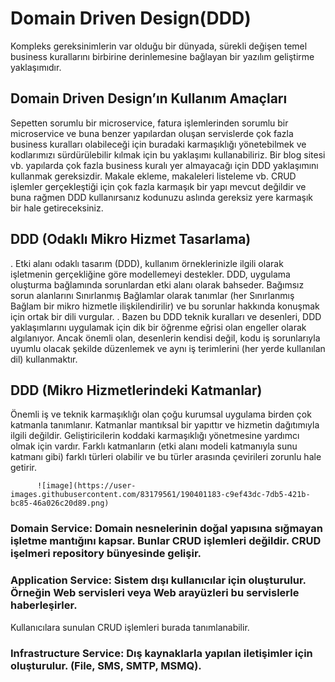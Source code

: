 # Domain Driven Design(DDD)

 Kompleks gereksinimlerin var olduğu bir dünyada, sürekli değişen temel business kurallarını birbirine derinlemesine bağlayan bir yazılım geliştirme yaklaşımıdır.
## Domain Driven Design’ın Kullanım Amaçları
   Sepetten sorumlu bir microservice, fatura işlemlerinden sorumlu bir microservice ve buna benzer yapılardan oluşan servislerde çok fazla business kuralları olabileceği için buradaki karmaşıklığı yönetebilmek ve kodlarımızı sürdürülebilir kılmak için bu yaklaşımı kullanabiliriz.
 Bir blog sitesi vb. yapılarda çok fazla business kuralı yer almayacağı için DDD yaklaşımını kullanmak gereksizdir.
 Makale ekleme, makaleleri listeleme vb. CRUD işlemler gerçekleştiği için çok fazla karmaşık bir yapı mevcut değildir ve buna rağmen DDD kullanırsanız kodunuzu aslında gereksiz yere karmaşık bir hale getireceksiniz.
## DDD (Odaklı Mikro Hizmet Tasarlama)

 . Etki alanı odaklı tasarım (DDD), kullanım örneklerinizle ilgili olarak işletmenin gerçekliğine göre modellemeyi destekler.
 DDD, uygulama oluşturma bağlamında sorunlardan etki alanı olarak bahseder. Bağımsız sorun alanlarını Sınırlanmış Bağlamlar olarak tanımlar (her Sınırlanmış Bağlam bir mikro hizmetle ilişkilendirilir) 
 ve bu sorunlar hakkında konuşmak için ortak bir dili vurgular. 
 . Bazen bu DDD teknik kuralları ve desenleri, DDD yaklaşımlarını uygulamak için dik bir öğrenme eğrisi olan engeller olarak algılanıyor. Ancak önemli olan, desenlerin kendisi değil, 
 kodu iş sorunlarıyla uyumlu olacak şekilde düzenlemek ve aynı iş terimlerini (her yerde kullanılan dil) kullanmaktır.
 
 ## DDD (Mikro Hizmetlerindeki Katmanlar)
 
  Önemli iş ve teknik karmaşıklığı olan çoğu kurumsal uygulama birden çok katmanla tanımlanır. Katmanlar mantıksal bir yapıttır ve hizmetin dağıtımıyla ilgili değildir.
  Geliştiricilerin koddaki karmaşıklığı yönetmesine yardımcı olmak için vardır. 
  Farklı katmanların (etki alanı modeli katmanıyla sunu katmanı gibi) farklı türleri olabilir ve bu türler arasında çevirileri zorunlu hale getirir.
 
          ![image](https://user-images.githubusercontent.com/83179561/190401183-c9ef43dc-7db5-421b-bc85-46a026c20d89.png)
                                           
### Domain Service: Domain nesnelerinin doğal yapısına sığmayan işletme mantığını kapsar. Bunlar CRUD işlemleri değildir. CRUD işelmeri repository bünyesinde gelişir.

### Application Service: Sistem dışı kullanıcılar için oluşturulur. Örneğin Web servisleri veya Web arayüzleri bu servislerle haberleşirler.
Kullanıcılara sunulan CRUD işlemleri burada tanımlanabilir.

### Infrastructure Service: Dış kaynaklarla yapılan iletişimler için oluşturulur. (File, SMS, SMTP, MSMQ).
